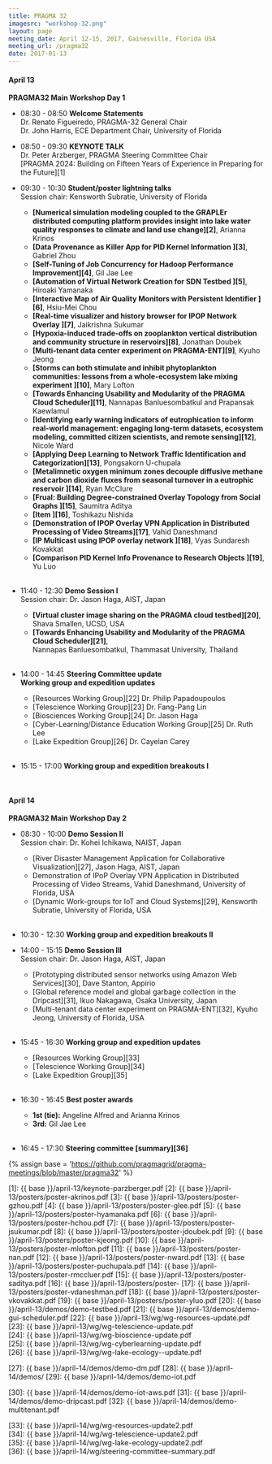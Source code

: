 ```yaml
---
title: PRAGMA 32
imagesrc: "workshop-32.png"
layout: page
meeting_date: April 12-15, 2017, Gainesville, Florida USA
meeting_url: /pragma32
date: 2017-01-13
---
```



#### <span class="strongword">April 13 </span>

**PRAGMA32 Main Workshop Day 1**


* <span class="strongword">08:30 - 08:50</span> **Welcome  Statements** <br>
  Dr. Renato Figueiredo, PRAGMA-32 General Chair<br>
  Dr. John Harris, ECE Department Chair, University of Florida

* <span class="strongword">08:50 - 09:30</span> **KEYNOTE TALK**<br>
  Dr. Peter Arzberger, PRAGMA Steering Committee Chair<br> 
  [PRAGMA 2024: Building on Fifteen Years of Experience in Preparing for the
  Future][1] <br>

* <span class="strongword">09:30 - 10:30</span> **Student/poster lightning talks**<br>
  Session chair: Kensworth Subratie, University of Florida
  * **[Numerical simulation modeling coupled to the GRAPLEr distributed computing platform 
    provides insight into lake water quality responses to climate and land use change][2]**, Arianna Krinos
  * **[Data Provenance as Killer App for PID Kernel Information ][3]**, Gabriel Zhou
  * **[Self-Tuning of Job Concurrency for Hadoop Performance Improvement][4]**, Gil Jae Lee 
  * **[Automation of Virtual Network Creation for SDN Testbed ][5]**, Hiroaki Yamanaka
  * **[Interactive Map of Air Quality Monitors with Persistent Identifier ][6]**, Hsiu-Mei Chou 
  * **[Real-time visualizer and history browser for IPOP Network Overlay ][7]**, Jaikrishna Sukumar
  * **[Hypoxia-induced trade-offs on zooplankton vertical distribution and community 
    structure in reservoirs][8]**, Jonathan Doubek 
  * **[Multi-tenant data center experiment on PRAGMA-ENT][9]**, Kyuho Jeong
  * **[Storms can both stimulate and inhibit phytoplankton communities: lessons from a 
    whole-ecosystem lake mixing experiment ][10]**, Mary Lofton
  * **[Towards Enhancing Usability and Modularity of the PRAGMA Cloud Scheduler][11]**, 
    Nannapas Banluesombatkul and Prapansak Kaewlamul
  * **[Identifying early warning indicators of eutrophication to inform real-world management:
    engaging long-term datasets, ecosystem modeling, committed citizen scientists, and remote 
	sensing][12]**, Nicole Ward
  * **[Applying Deep Learning to Network Traffic Identification and Categorization][13]**, Pongsakorn U-chupala
  * **[Metalimnetic oxygen minimum zones decouple diffusive methane and carbon dioxide fluxes from 
    seasonal turnover in a eutrophic reservoir ][14]**, Ryan McClure
  * **[Frual: Building Degree-constrained Overlay Topology from Social Graphs ][15]**, Saumitra Aditya
  * **[Item ][16]**, Toshikazu Nishida 
  * **[Demonstration of IPOP Overlay VPN Application in Distributed Processing 
    of Video Streams][17]**, Vahid Daneshmand 
  * **[IP Multicast using IPOP overlay network ][18]**, Vyas Sundaresh Kovakkat 
  * **[Comparison PID Kernel Info Provenance to Research Objects ][19]**, Yu Luo 
<br><br>

* <span class="strongword">11:40 - 12:30</span> **Demo Session I**<br>
  Session chair: Dr. Jason Haga, AIST, Japan 
  * **[Virtual cluster image sharing on the PRAGMA cloud testbed][20]**,
  Shava Smallen, UCSD, USA 
  * **[Towards Enhancing Usability and Modularity of the PRAGMA Cloud Scheduler][21]**,<br>
  Nannapas Banluesombatkul, Thammasat University, Thailand
<br><br>

* <span class="strongword">14:00 - 14:45</span> 
  **Steering Committee update**<br>
  **Working group and expedition updates**
  * [Resources Working Group][22] Dr. Philip Papadoupoulos <br>
  * [Telescience Working Group][23] Dr. Fang-Pang Lin <br>
  * [Biosciences Working Group][24] Dr. Jason Haga <br>
  * [Cyber-Learning/Distance Education Working Group][25] Dr. Ruth Lee<br>
  * [Lake Expedition Group][26] Dr. Cayelan Carey
<br><br>

* <span class="strongword">15:15 - 17:00</span> 
  **Working group and expedition breakouts I**<br>
<br>

#### <span class="strongword">April 14 </span>

**PRAGMA32 Main Workshop Day 2**

* <span class="strongword">08:30 - 10:00</span> **Demo Session II**<br>
  Session chair: Dr. Kohei Ichikawa, NAIST, Japan 
  * [River Disaster Management Application for Collaborative Visualization][27],
    Jason Haga, AIST, Japan 
  * Demonstration of IPoP Overlay VPN Application in Distributed Processing
    of Video Streams, Vahid Daneshmand, University of Florida, USA 
  * [Dynamic Work-groups for IoT and Cloud Systems][29],
    Kensworth Subratie, University of Florida, USA
<br><br>

* <span class="strongword">10:30 - 12:30</span> 
  **Working group and expedition breakouts II** <br>

* <span class="strongword">14:00 - 15:15</span> **Demo Session III**<br>
  Session chair: Dr. Jason Haga, AIST, Japan      
  * [Prototyping distributed sensor networks using Amazon Web Services][30],
    Dave Stanton, Appirio 
  * [Global reference model and global garbage collection in the Dripcast][31],
    Ikuo Nakagawa, Osaka University, Japan 
  * [Multi-tenant data center experiment on PRAGMA-ENT][32],
    Kyuho Jeong, University of Florida, USA
<br><br>

* <span class="strongword">15:45 - 16:30</span> **Working group and expedition updates**<br>
  * [Resources Working Group][33] <br>
  * [Telescience Working Group][34] <br>
  * [Lake Expedition Group][35] 
<br><br>

* <span class="strongword">16:30 - 16:45</span> **Best poster awards**<br>
  * **1st (tie):**  Angeline Alfred and Arianna Krinos
  * **3rd:**  Gil Jae Lee
<br><br>

* <span class="strongword">16:45 - 17:30</span> **Steering committee [summary][36]**<br>

{% assign base = 'https://github.com/pragmagrid/pragma-meetings/blob/master/pragma32' %}

[1]: {{ base }}/april-13/keynote-parzberger.pdf
[2]: {{ base }}/april-13/posters/poster-akrinos.pdf
[3]: {{ base }}/april-13/posters/poster-gzhou.pdf
[4]: {{ base }}/april-13/posters/poster-glee.pdf
[5]: {{ base }}/april-13/posters/poster-hyamanaka.pdf
[6]: {{ base }}/april-13/posters/poster-hchou.pdf
[7]: {{ base }}/april-13/posters/poster-jsukumar.pdf
[8]: {{ base }}/april-13/posters/poster-jdoubek.pdf
[9]: {{ base }}/april-13/posters/poster-kjeong.pdf
[10]: {{ base }}/april-13/posters/poster-mlofton.pdf
[11]: {{ base }}/april-13/posters/poster-nan.pdf
[12]: {{ base }}/april-13/posters/poster-nward.pdf
[13]: {{ base }}/april-13/posters/poster-puchupala.pdf
[14]: {{ base }}/april-13/posters/poster-rmccluer.pdf
[15]: {{ base }}/april-13/posters/poster-saditya.pdf
[16]: {{ base }}/april-13/posters/poster-
[17]: {{ base }}/april-13/posters/poster-vdaneshman.pdf
[18]: {{ base }}/april-13/posters/poster-vkovakkat.pdf
[19]: {{ base }}/april-13/posters/poster-yluo.pdf
[20]: {{ base }}/april-13/demos/demo-testbed.pdf
[21]: {{ base }}/april-13/demos/demo-gui-scheduler.pdf
[22]: {{ base }}/april-13/wg/wg-resources-update.pdf    
[23]: {{ base }}/april-13/wg/wg-telescience-update.pdf    
[24]: {{ base }}/april-13/wg/wg-bioscience-update.pdf    
[25]: {{ base }}/april-13/wg/wg-cyberlearning-update.pdf    
[26]: {{ base }}/april-13/wg/wg-lake-ecology--update.pdf    

[27]: {{ base }}/april-14/demos/demo-dm.pdf
[28]: {{ base }}/april-14/demos/
[29]: {{ base }}/april-14/demos/demo-iot.pdf

[30]: {{ base }}/april-14/demos/demo-iot-aws.pdf
[31]: {{ base }}/april-14/demos/demo-dripcast.pdf
[32]: {{ base }}/april-14/demos/demo-multitenant.pdf

[33]: {{ base }}/april-14/wg/wg-resources-update2.pdf    
[34]: {{ base }}/april-14/wg/wg-telescience-update2.pdf    
[35]: {{ base }}/april-14/wg/wg-lake-ecology-update2.pdf    
[36]: {{ base }}/april-14/wg/steering-committee-summary.pdf    

